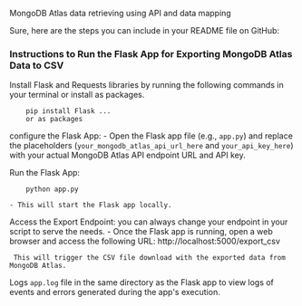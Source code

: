 MongoDB Atlas data retrieving using API and data mapping

Sure, here are the steps you can include in your README file on GitHub:

### Instructions to Run the Flask App for Exporting MongoDB Atlas Data to CSV

  Install Flask and Requests libraries by running the following commands in your terminal or install as packages.
        
        pip install Flask ... 
        or as packages 
    


configure the Flask App:
    - Open the Flask app file (e.g., `app.py`) and replace the placeholders (`your_mongodb_atlas_api_url_here` and `your_api_key_here`) with your actual MongoDB Atlas API endpoint URL and API key.

Run the Flask App:
        
        python app.py
        
    - This will start the Flask app locally.

Access the Export Endpoint: you can always change your endpoint in your script to serve the needs.
    - Once the Flask app is running, open a web browser and access the following URL:
        http://localhost:5000/export_csv
      
     This will trigger the CSV file download with the exported data from MongoDB Atlas.

 Logs 
    `app.log` file in the same directory as the Flask app to view logs of events and errors generated during the app's execution.

